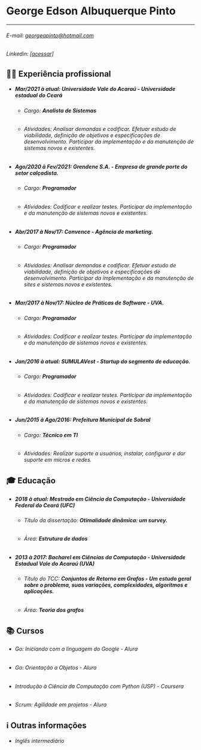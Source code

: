 George Edson Albuquerque Pinto
=============
-------------------     ----------------------------
###### E-mail: georgeapinto@hotmail.com
###### Linkedin: [[acessar]](https://www.linkedin.com/in/georgealbuquerquepinto/)

>

:man_technologist: Experiência profissional
----------
- ##### Mar/2021 à atual: **Universidade Vale do Acaraú** - *Universidade estadual do Ceará*
  - ###### Cargo: **Analista de Sistemas**
  - ###### Atividades: Analisar demandas e codificar. Efetuar estudo de viabilidade, definição de objetivos e especificações de desenvolvimento. Participar da implementação e da manutenção de sistemas novos e existentes.

- ##### Ago/2020 à Fev/2021: **Grendene S.A.** - *Empresa de grande porte do setor calçadista.*
  - ###### Cargo: **Programador**
  - ###### Atividades: Codificar e realizar testes. Participar da implementação e da manutenção de sistemas novos e existentes.

- ##### Abr/2017 à Nov/17: **Convence** - *Agência de marketing.*
  - ###### Cargo: **Programador**
  - ###### Atividades: Analisar demandas e codificar. Efetuar estudo de viabilidade, definição de objetivos e especificações de desenvolvimento. Participar da implementação e da manutenção de sites e sistemas novos e existentes.

- ##### Mar/2017 à Nov/17: **Núcleo de Práticas de Software** - *UVA.*
  - ###### Cargo: **Programador**
  - ###### Atividades: Codificar e realizar testes. Participar da implementação e da manutenção de sistemas novos e existentes.

- ##### Jan/2016 à atual: **SUMULAVest** - *Startup do segmento de educação.*
  - ###### Cargo: **Programador**
  - ###### Atividades: Codificar e realizar testes. Participar da implementação e da manutenção de sistemas novos e existentes.

- ##### Jun/2015 à Ago/2016: **Prefeitura Municipal de Sobral**
  - ###### Cargo: **Técnico em TI**
  - ###### Atividades: Realizar suporte a usuários, instalar, configurar e dar suporte em micros e redes.


:mortar_board: Educação
---------
- ##### 2018 à atual: **Mestrado em Ciência da Computação** - *Universidade Federal do Ceará (UFC)*
  - ###### Título da dissertação: **Otimalidade dinâmica: um survey.**
  - ###### Área: **Estrutura de dados**

- ##### 2013 à 2017: **Bacharel em Ciências da Computação** - *Universidade Estadual Vale do Acaraú (UVA)*
  - ###### Título do TCC: **Conjuntos de Retorno em Grafos - Um estudo geral sobre o problema, suas variações, complexidades, algoritmos e aplicações.**
  - ###### Área: **Teoria dos grafos**


:books: Cursos
--------------------
- ###### *Go: Iniciando com a linguagem do Google* - *Alura*
- ###### *Go: Orientação a Objetos* - *Alura*
- ###### *Introdução à Ciência da Computação com Python (USP)* - *Coursera*
- ###### *Scrum: Agilidade em projetos* - *Alura*


:information_source: Outras informações
----------------------------------------
- ###### Inglês intermediário